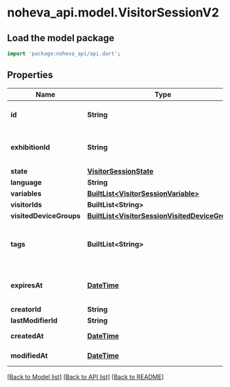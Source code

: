 # noheva_api.model.VisitorSessionV2

## Load the model package
```dart
import 'package:noheva_api/api.dart';
```

## Properties
Name | Type | Description | Notes
------------ | ------------- | ------------- | -------------
**id** | **String** | Unique id for the session | [optional] 
**exhibitionId** | **String** | Exhibition id the visiotr was attending to | [optional] 
**state** | [**VisitorSessionState**](VisitorSessionState.md) |  | 
**language** | **String** |  | 
**variables** | [**BuiltList&lt;VisitorSessionVariable&gt;**](VisitorSessionVariable.md) |  | [optional] 
**visitorIds** | **BuiltList&lt;String&gt;** |  | 
**visitedDeviceGroups** | [**BuiltList&lt;VisitorSessionVisitedDeviceGroup&gt;**](VisitorSessionVisitedDeviceGroup.md) |  | [optional] 
**tags** | **BuiltList&lt;String&gt;** | Read-only list of tags associated with this session | [optional] 
**expiresAt** | [**DateTime**](DateTime.md) | Time when the visitor session expires | [optional] 
**creatorId** | **String** |  | [optional] 
**lastModifierId** | **String** |  | [optional] 
**createdAt** | [**DateTime**](DateTime.md) | Created date | [optional] 
**modifiedAt** | [**DateTime**](DateTime.md) | Date modified | [optional] 

[[Back to Model list]](../README.md#documentation-for-models) [[Back to API list]](../README.md#documentation-for-api-endpoints) [[Back to README]](../README.md)


